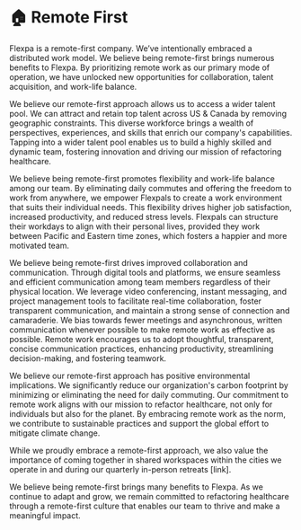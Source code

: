 # 🏠 Remote First

Flexpa is a remote-first company. We’ve intentionally embraced a distributed work model. We believe being remote-first brings numerous benefits to Flexpa. By prioritizing remote work as our primary mode of operation, we have unlocked new opportunities for collaboration, talent acquisition, and work-life balance.

We believe our remote-first approach allows us to access a wider talent pool. We can attract and retain top talent across US & Canada by removing geographic constraints. This diverse workforce brings a wealth of perspectives, experiences, and skills that enrich our company's capabilities. Tapping into a wider talent pool enables us to build a highly skilled and dynamic team, fostering innovation and driving our mission of refactoring healthcare.

We believe being remote-first promotes flexibility and work-life balance among our team. By eliminating daily commutes and offering the freedom to work from anywhere, we empower Flexpals to create a work environment that suits their individual needs. This flexibility drives higher job satisfaction, increased productivity, and reduced stress levels. Flexpals can structure their workdays to align with their personal lives, provided they work between Pacific and Eastern time zones, which fosters a happier and more motivated team.

We believe being remote-first drives improved collaboration and communication. Through digital tools and platforms, we ensure seamless and efficient communication among team members regardless of their physical location. We leverage video conferencing, instant messaging, and project management tools to facilitate real-time collaboration, foster transparent communication, and maintain a strong sense of connection and camaraderie. We bias towards fewer meetings and asynchronous, written communication whenever possible to make remote work as effective as possible. Remote work encourages us to adopt thoughtful, transparent, concise communication practices, enhancing productivity, streamlining decision-making, and fostering teamwork.

We believe our remote-first approach has positive environmental implications. We significantly reduce our organization's carbon footprint by minimizing or eliminating the need for daily commuting. Our commitment to remote work aligns with our mission to refactor healthcare, not only for individuals but also for the planet. By embracing remote work as the norm, we contribute to sustainable practices and support the global effort to mitigate climate change.

While we proudly embrace a remote-first approach, we also value the importance of coming together in shared workspaces within the cities we operate in and during our quarterly in-person retreats [link].

We believe being remote-first brings many benefits to Flexpa. As we continue to adapt and grow, we remain committed to refactoring healthcare through a remote-first culture that enables our team to thrive and make a meaningful impact. 
